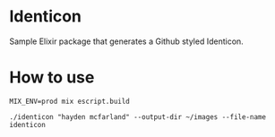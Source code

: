 # Identicon

Sample Elixir package that generates a Github styled Identicon.

# How to use

```
MIX_ENV=prod mix escript.build

./identicon "hayden mcfarland" --output-dir ~/images --file-name identicon

```